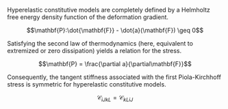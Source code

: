 Hyperelastic constitutive models are completely defined by a Helmholtz free energy density function of the deformation gradient.

```math
\mathbf{P}:\dot{\mathbf{F}} - \dot{a}(\mathbf{F}) \geq 0
```
Satisfying the second law of thermodynamics (here, equivalent to extremized or zero dissipation) yields a relation for the stress.

```math
\mathbf{P} = \frac{\partial a}{\partial\mathbf{F}}
```
Consequently, the tangent stiffness associated with the first Piola-Kirchhoff stress is symmetric for hyperelastic constitutive models.

```math
\mathcal{C}_{iJkL} = \mathcal{C}_{kLiJ}
```
